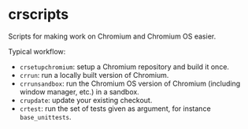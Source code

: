 # crscripts

Scripts for making work on Chromium and Chromium OS easier.

Typical workflow:

* `crsetupchromium`: setup a Chromium repository and build it once.
* `crrun`: run a locally built version of Chromium.
* `crrunsandbox`: run the Chromium OS version of Chromium (including window manager, etc.)
  in a sandbox.
* `crupdate`: update your existing checkout.
* `crtest`: run the set of tests given as argument, for instance 
`base_unittests`.
